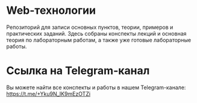 # Web-технологии

Репозиторий для записи основных пунктов, теории, примеров и практических заданий.  Здесь собраны конспекты лекций и основная теория по лабораторным работам, а также уже готовые лабораторные работы.

# Ссылка на Telegram-канал

Вы можете найти все конспекты и работы в нашем Telegram-канале: https://t.me/+Yku9N_IK9mEzOTZi